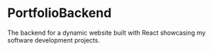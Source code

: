 # PortfolioBackend
The backend for a dynamic website built with React showcasing my software development projects.
